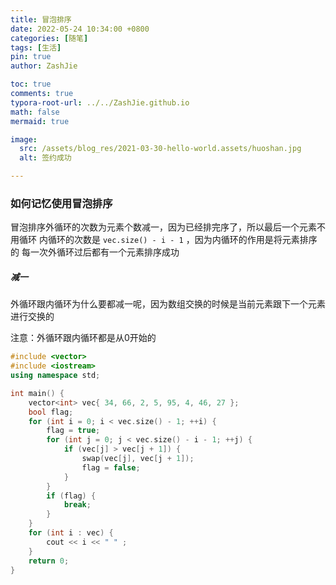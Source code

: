 ```yaml
---
title: 冒泡排序
date: 2022-05-24 10:34:00 +0800
categories: [随笔]
tags: [生活]
pin: true
author: ZashJie

toc: true
comments: true
typora-root-url: ../../ZashJie.github.io
math: false
mermaid: true

image:
  src: /assets/blog_res/2021-03-30-hello-world.assets/huoshan.jpg
  alt: 签约成功

---
```



### 如何记忆使用冒泡排序

冒泡排序外循环的次数为元素个数减一，因为已经排完序了，所以最后一个元素不用循环
内循环的次数是  `vec.size() - i - 1` ，因为内循环的作用是将元素排序的
每一次外循环过后都有一个元素排序成功

##### 减一 
外循环跟内循环为什么要都减一呢，因为数组交换的时候是当前元素跟下一个元素进行交换的

注意：外循环跟内循环都是从0开始的

```C++
#include <vector>
#include <iostream>
using namespace std;

int main() {
	vector<int> vec{ 34, 66, 2, 5, 95, 4, 46, 27 };
	bool flag;
	for (int i = 0; i < vec.size() - 1; ++i) {
		flag = true;
		for (int j = 0; j < vec.size() - i - 1; ++j) {
			if (vec[j] > vec[j + 1]) {
				swap(vec[j], vec[j + 1]);
				flag = false;
			}
		}
		if (flag) {
			break;
		}
	}
	for (int i : vec) {
		cout << i << " " ;
	}
	return 0;
}
```

